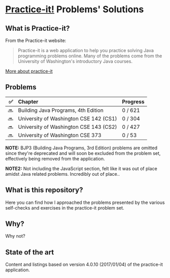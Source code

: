# [Practice-it!](https://practiceit.cs.washington.edu/) Problems' Solutions

## What is Practice-it?

From the Practice-it website:

> Practice-it is a web application to help you practice solving Java programming
> problems online. Many of the problems come from the University of Washington's
> introductory Java courses.

[More about practice-it](https://practiceit.cs.washington.edu/about)

## Problems

|  ✅ | Chapter                                | Progress |
| --: | :------------------------------------- | :------- |
|  🔜 | Building Java Programs, 4th Edition    | 0 / 621  |
|  🔜 | University of Washington CSE 142 (CS1) | 0 / 304  |
|  🔜 | University of Washington CSE 143 (CS2) | 0 / 427  |
|  🔜 | University of Washington CSE 373       | 0 / 53   |

**NOTE:** BJP3 (Building Java Programs, 3rd Edition) problems are omitted since
they're deprecated and will soon be excluded from the problem set, effectively
being removed from the application.

**NOTE2:** Not including the JavaScript section, felt like it was out of place
amidst Java related problems. Incredibly out of place..

## What is this repository?

Here you can find how I approached the problems presented by the various
self-checks and exercises in the practice-it problem set.

## Why?

Why not?

## State of the art

Content and listings based on version 4.0.10 (2017/01/04) of the practice-it
application.
